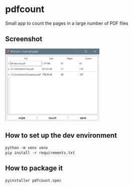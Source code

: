 # pdfcount
Small app to count the pages in a large number of PDF files

## Screenshot
[<img src="doc/screenshot_latest.png" width="300"/>](doc/screenshot.png)

## How to set up the dev environment
```
python -m venv venv
pip install -r requirements.txt 
```

## How to package it
```
pyinstaller pdfcount.spec

```